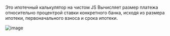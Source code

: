 Это ипотечный калькулятор на чистом JS 
Вычисляет размер платежа относительно процентрой ставки конкретного банка, 
исходя из размера ипотеки, первоначального взноса и срока ипотеки. 

![image](https://github.com/lambert34/JS-calculator-kredit-mortgage-/assets/95425760/4b7f9b9f-ab40-4ffb-be4e-62f04a1a6180)
